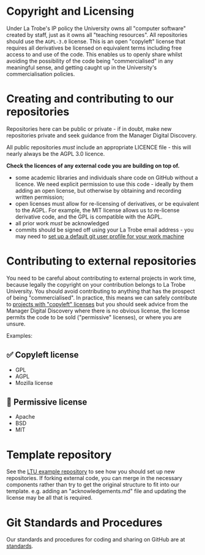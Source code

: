 # Copyright and Licensing

Under La Trobe's IP policy the University owns all "computer software" created by staff, just as it owns all "teaching resources". All repositories should use the `AGPL-3.0` license. This is an open "copyleft" license that requires all derivatives be licensed on equivalent terms including free access to and use of the code. This enables us to openly share whilst avoiding the possibility of the code being "commercialised" in any meaningful sense, and getting caught up in the University's commercialisation policies.

# Creating and contributing to our repositories

Repositories here can be public or private - if in doubt, make new repositories private and seek guidance from the Manager Digital Discovery.

All public repositories _must_ include an appropriate LICENCE file - this will nearly always be the AGPL 3.0 licence.

**Check the licences of any external code you are building on top of.**

* some academic libraries and individuals share code on GitHub without a licence. We need explicit permission to use this code - ideally by them adding an open license, but otherwise by obtaining and recording written permission;
* open licenses must allow for re-licensing of derivatives, or be equivalent to the AGPL. For example, the MIT license allows us to re-license derivative code, and the GPL is compatible with the AGPL.
* all prior work *must* be acknowledged
* commits should be signed off using your La Trobe email address - you may need to [set up a default git user profile for your work machine](https://docs.github.com/en/account-and-profile/setting-up-and-managing-your-personal-account-on-github/managing-email-preferences/setting-your-commit-email-address)

# Contributing to external repositories

You need to be careful about contributing to external projects in work time, because legally the copyright on your contribution belongs to La Trobe University. You should avoid contributing to anything that has the prospect of being "commercialised". In practice, this means we can safely contribute to [projects with "copyleft" licenses](https://fossa.com/blog/all-about-copyleft-licenses) but you should seek advice from the Manager Digital Discovery where there is no obvious license, the license permits the code to be sold ("permissive" licenses), or where you are unsure.

Examples:

## ✅ Copyleft license

* GPL
* AGPL
* Mozilla license

## 🛑 Permissive license

* Apache
* BSD
* MIT

# Template repository

See the [LTU example repository](https://github.com/La-Trobe-University-Library/example) to see how you should set up new repositories. If forking external code, you can merge in the necessary components rather than try to get the original structure to fit into our template. e.g. adding an "acknowledgements.md" file and updating the license may be all that is required.

# Git Standards and Procedures

Our standards and procedures for coding and sharing on GitHub are at [standards](standards).
